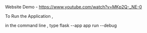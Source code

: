 Website Demo - https://www.youtube.com/watch?v=MKp2Q-_NE-0

To Run the Application , 

in the command line , type flask --app app run --debug 
